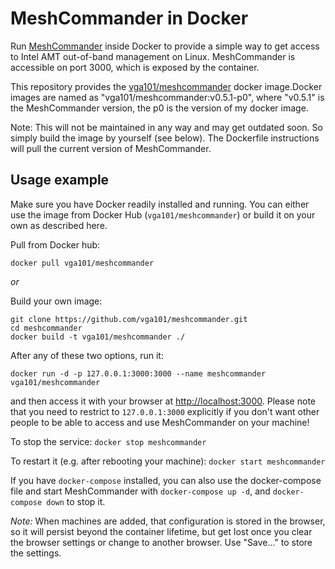 # MeshCommander in Docker

Run [MeshCommander](http://www.meshcommander.com/meshcommander) inside Docker to provide a simple way to get access to Intel
AMT out-of-band management on Linux. MeshCommander is accessible on port 3000,
which is exposed by the container.

This repository provides the [vga101/meshcommander](https://hub.docker.com/r/vga101/meshcommander/) docker image.Docker images are named as "vga101/meshcommander:v0.5.1-p0", where "v0.5.1" is the MeshCommander version, the p0 is the version of my docker image.

Note: This will not be maintained in any way and may get outdated soon. So
simply build the image by yourself (see below). The Dockerfile instructions will pull the current version of MeshCommander.


## Usage example

Make sure you have Docker readily installed and running. You can either use the image from Docker Hub (`vga101/meshcommander`) or build it on your own as described here.

Pull from Docker hub:
```
docker pull vga101/meshcommander
```

*or*

Build your own image:
```
git clone https://github.com/vga101/meshcommander.git
cd meshcommander
docker build -t vga101/meshcommander ./
```

After any of these two options, run it:
```
docker run -d -p 127.0.0.1:3000:3000 --name meshcommander vga101/meshcommander
```
and then access it with your browser at <http://localhost:3000>. Please note that you need to restrict to `127.0.0.1:3000` explicitly if you don't want other people to be able to access and use MeshCommander on your machine!

To stop the service:
`docker stop meshcommander`

To restart it (e.g. after rebooting your machine):
`docker start meshcommander`

If you have `docker-compose` installed, you can also use the docker-compose file and start MeshCommander with `docker-compose up -d`, and `docker-compose down` to stop it.

*Note:*
When machines are added, that configuration is stored in the browser, so it will persist beyond the container lifetime, but get lost once you clear the browser settings or change to another browser. Use "Save..." to store the settings.

